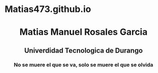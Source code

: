# Matias473.github.io
<html> <center>
  <h1>Matias Manuel Rosales Garcia</h1>
  <h2>Univerdidad Tecnologica de Durango</h2>
  <h3>No se muere el que se va, solo se muere el que se olvida</h3>
</html> </center>

